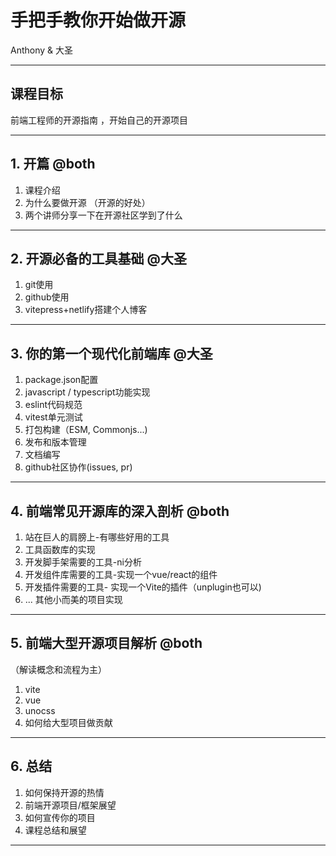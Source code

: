# 手把手教你开始做开源
Anthony & 大圣

---

## 课程目标
前端工程师的开源指南 ，开始自己的开源项目


---

## 1. 开篇 @both

   1. 课程介绍
   2. 为什么要做开源 （开源的好处）
   3. 两个讲师分享一下在开源社区学到了什么

---

## 2. 开源必备的工具基础  @大圣

   1. git使用 
   2. github使用 
   3. vitepress+netlify搭建个人博客
---

## 3. 你的第一个现代化前端库 @大圣
   1. package.json配置
   2. javascript / typescript功能实现
   3. eslint代码规范
   4. vitest单元测试
   5. 打包构建（ESM, Commonjs...)
   6. 发布和版本管理
   7. 文档编写
   8. github社区协作(issues, pr)

---

## 4. 前端常见开源库的深入剖析 @both
   1. 站在巨人的肩膀上-有哪些好用的工具
   2. 工具函数库的实现
   3. 开发脚手架需要的工具-ni分析
   4. 开发组件库需要的工具-实现一个vue/react的组件
   5. 开发插件需要的工具- 实现一个Vite的插件（unplugin也可以)
   6. ... 其他小而美的项目实现

---

## 5. 前端大型开源项目解析  @both

（解读概念和流程为主）
   1. vite
   2. vue
   3. unocss
   4. 如何给大型项目做贡献

---

## 6. 总结
   1. 如何保持开源的热情
   2. 前端开源项目/框架展望
   3. 如何宣传你的项目
   4. 课程总结和展望

---


<!-- <TeamView /> -->
